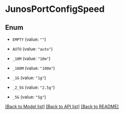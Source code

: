 # JunosPortConfigSpeed

## Enum


* `EMPTY` (value: `""`)

* `AUTO` (value: `"auto"`)

* `_10M` (value: `"10m"`)

* `_100M` (value: `"100m"`)

* `_1G` (value: `"1g"`)

* `_2_5G` (value: `"2.5g"`)

* `_5G` (value: `"5g"`)


[[Back to Model list]](../README.md#documentation-for-models) [[Back to API list]](../README.md#documentation-for-api-endpoints) [[Back to README]](../README.md)


